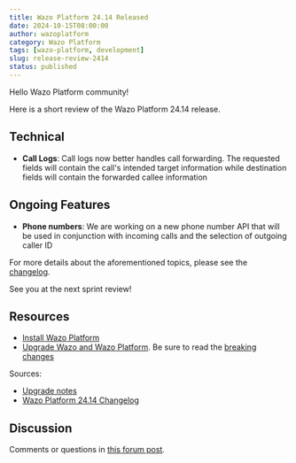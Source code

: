```yaml
---
title: Wazo Platform 24.14 Released
date: 2024-10-15T08:00:00
author: wazoplatform
category: Wazo Platform
tags: [wazo-platform, development]
slug: release-review-2414
status: published
---
```


Hello Wazo Platform community!

Here is a short review of the Wazo Platform 24.14 release.

## Technical

- **Call Logs**: Call logs now better handles call forwarding. The requested fields will contain the
  call's intended target information while destination fields will contain the forwarded callee
  information

## Ongoing Features

- **Phone numbers**: We are working on a new phone number API that will be used in conjunction with
  incoming calls and the selection of outgoing caller ID

For more details about the aforementioned topics, please see the
[changelog](https://wazo-dev.atlassian.net/issues/?jql=project%3DWAZO%20AND%20fixVersion%3D24.14).

See you at the next sprint review!

## Resources

- [Install Wazo Platform](/use-cases)
- [Upgrade Wazo and Wazo Platform](/uc-doc/upgrade/). Be sure to read the
  [breaking changes](/uc-doc/upgrade/upgrade_notes#24-14)

<!-- truncate -->

Sources:

- [Upgrade notes](/uc-doc/upgrade/upgrade_notes#24-14)
- [Wazo Platform 24.14 Changelog](https://wazo-dev.atlassian.net/issues/?jql=project%3DWAZO%20AND%20fixVersion%3D24.14)

## Discussion

Comments or questions in
[this forum post](https://wazo-platform.discourse.group/t/blog-wazo-platform-24-14-released).
